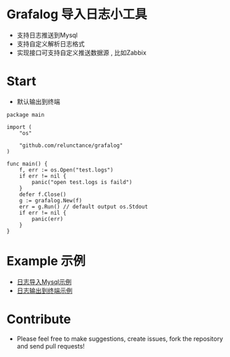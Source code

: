 # Grafalog 导入日志小工具
* 支持日志推送到Mysql
* 支持自定义解析日志格式
* 实现接口可支持自定义推送数据源 , 比如Zabbix



# Start

* 默认输出到终端

```
package main

import (
    "os"

    "github.com/relunctance/grafalog"
)

func main() {
    f, err := os.Open("test.logs")
    if err != nil {
        panic("open test.logs is faild")
    }
    defer f.Close()
    g := grafalog.New(f)
    err = g.Run() // default output os.Stdout
    if err != nil {
        panic(err)
    }
}
```

# Example 示例

* [日志导入Mysql示例](https://github.com/relunctance/grafalog/blob/master/example/mysql/main.go)
* [日志输出到终端示例](https://github.com/relunctance/grafalog/blob/master/example/default/main.go)

# Contribute

* Please feel free to make suggestions, create issues, fork the repository and send pull requests!


